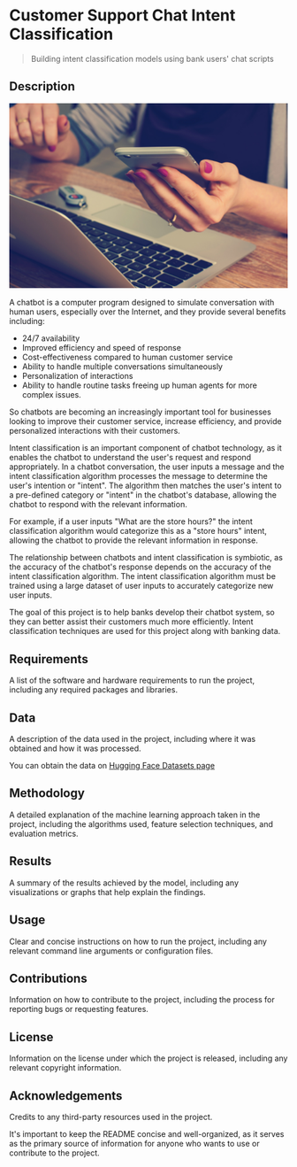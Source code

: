 # Customer Support Chat Intent Classification

> Building intent classification models using bank users' chat scripts






## Description

![image1](/Images/readme_image_1.jpg)


A chatbot is a computer program designed to simulate conversation with human users, especially over the Internet, and they provide several benefits including:

- 24/7 availability
- Improved efficiency and speed of response
- Cost-effectiveness compared to human customer service
- Ability to handle multiple conversations simultaneously
- Personalization of interactions
- Ability to handle routine tasks freeing up human agents for more complex issues.

So chatbots are becoming an increasingly important tool for businesses looking to improve their customer service, increase efficiency, and provide personalized interactions with their customers.

Intent classification is an important component of chatbot technology, as it enables the chatbot to understand the user's request and respond appropriately. In a chatbot conversation, the user inputs a message and the intent classification algorithm processes the message to determine the user's intention or "intent". The algorithm then matches the user's intent to a pre-defined category or "intent" in the chatbot's database, allowing the chatbot to respond with the relevant information.

For example, if a user inputs "What are the store hours?" the intent classification algorithm would categorize this as a "store hours" intent, allowing the chatbot to provide the relevant information in response.

The relationship between chatbots and intent classification is symbiotic, as the accuracy of the chatbot's response depends on the accuracy of the intent classification algorithm. The intent classification algorithm must be trained using a large dataset of user inputs to accurately categorize new user inputs.


The goal of this project is to help banks develop their chatbot system, so they can better assist their customers much more efficiently. Intent classification techniques are used for this project along with banking data. 









## Requirements
A list of the software and hardware requirements to run the project, including any required packages and libraries.








## Data
A description of the data used in the project, including where it was obtained and how it was processed.

You can obtain the data on [Hugging Face Datasets page](https://huggingface.co/datasets/banking77)






## Methodology
A detailed explanation of the machine learning approach taken in the project, including the algorithms used, feature selection techniques, and evaluation metrics.








## Results
A summary of the results achieved by the model, including any visualizations or graphs that help explain the findings.








## Usage
Clear and concise instructions on how to run the project, including any relevant command line arguments or configuration files.








## Contributions
Information on how to contribute to the project, including the process for reporting bugs or requesting features.








## License
Information on the license under which the project is released, including any relevant copyright information.






## Acknowledgements
Credits to any third-party resources used in the project.





It's important to keep the README concise and well-organized, as it serves as the primary source of information for anyone who wants to use or contribute to the project.
